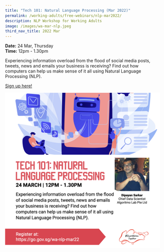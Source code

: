 ```yaml
---
title: "Tech 101: Natural Language Processing (Mar 2022)"
permalink: /working-adults/free-webinars/nlp-mar2022/
description: NLP Workshop for Working Adults
image: /images/wa-mar-nlp.jpeg
third_nav_title: 2022 Mar
---
```



**Date:** 24 Mar, Thursday
<br> **Time:** 12pm - 1.30pm

Experiencing information overload from the flood of social media posts, tweets, news and emails your business is receiving? Find out how computers can help us make sense of it all using Natural Language Processing (NLP). 

[Sign up here! ](https://go.gov.sg/wa-nlp-mar22)

![Natural Language Processing Workshop for Working Adults](/images/WA-mar-NLP.jpeg)
